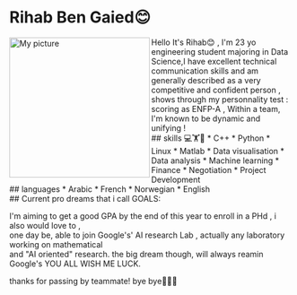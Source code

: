 # Rihab Ben Gaied😊

<img src="https://media-exp1.licdn.com/dms/image/C4D03AQEIRZpl8Oz1hQ/profile-displayphoto-shrink_800_800/0/1621028416651?e=1639008000&v=beta&t=IgO439q24S8n35otQsotC7-NuUqsyVH3aDfvQGdsvYc" alt="My picture" align="left" width = "250px" height = "250px">
Hello It's Rihab😊 , I'm 23 yo engineering student majoring in Data Science,I have excellent technical communication skills and am generally described as a very competitive and confident person , shows through my personnality test : scoring as ENFP-A , Within a team, I'm known to be dynamic and unifying !

<br>
## skills 💻🏋🚴
* C++
* Python
* Linux
* Matlab
* Data visualisation
* Data analysis
* Machine learning
* Finance
* Negotiation
* Project Development
<br>
## languages 
* Arabic
* French
* Norwegian
* English
<br>
## Current pro dreams that i call GOALS:

I'm aiming to get a good GPA by the end of this year to enroll in a PHd , i also would love to ,<br>
one day be, able to join Google's' AI research Lab , actually any laboratory working on mathematical<br>
and "AI oriented" research. the big dream though, will always reamin Google's YOU ALL WISH ME LUCK.<br>


thanks for passing by teammate! bye bye👋👋👋
